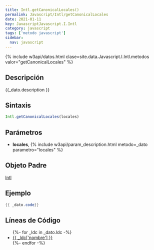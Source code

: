 ```yaml
---
title: Intl.getCanonicalLocales()
permalink: Javascript/Intl/getCanonicalLocales
date: 2021-01-11
key: JavascriptJavascript.I.Intl
category: javascript
tags: ['metodo javascript']
sidebar: 
  nav: javascript
---
```


{% include w3api/datos.html clase=site.data.Javascript.I.Intl.metodos valor="getCanonicalLocales" %}

## Descripción
{{_dato.description }}

## Sintaxis
~~~javascript
Intl.getCanonicalLocales(locales)
~~~

## Parámetros
* **locales**,  {% include w3api/param_description.html metodo=_dato parametro="locales" %}

## Objeto Padre
[Intl](/Javascript/Intl/)

## Ejemplo
~~~java
{{ _dato.code}}
~~~

## Líneas de Código
<ul>
{%- for _ldc in _dato.ldc -%}
   <li>
       <a href="{{_ldc['url'] }}">{{ _ldc['nombre'] }}</a>
   </li>
{%- endfor -%}
</ul>
